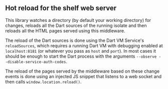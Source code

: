 Hot reload for the shelf web server
------------------------------------

This library watches a directory (by default your working directory) for
changes, reloads all the Dart sources of the running isolate and then reloads
all the HTML pages served using this middleware.

The reload of the Dart sources is done using the Dart VM Service's
`reloadSources`, which requires a running Dart VM with debugging enabled at
`localhost:8181` (or whatever you pass as `host` and `port`). In most cases
it should be enough to start the Dart process with the arguments
`--observe --disable-service-auth-codes`.

The reload of the pages served by the middleware based on these change events
is done using an injected JS snippet that listens to a web socket and then
calls `window.location.reload()`.
